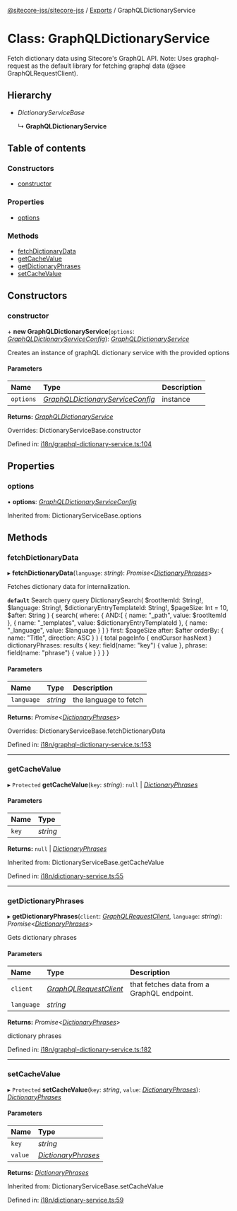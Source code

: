 [@sitecore-jss/sitecore-jss](../README.md) / [Exports](../modules.md) / GraphQLDictionaryService

# Class: GraphQLDictionaryService

Fetch dictionary data using  Sitecore's GraphQL API.
Note: Uses graphql-request as the default library for fetching graphql data (@see GraphQLRequestClient).

## Hierarchy

- *DictionaryServiceBase*

  ↳ **GraphQLDictionaryService**

## Table of contents

### Constructors

- [constructor](graphqldictionaryservice.md#constructor)

### Properties

- [options](graphqldictionaryservice.md#options)

### Methods

- [fetchDictionaryData](graphqldictionaryservice.md#fetchdictionarydata)
- [getCacheValue](graphqldictionaryservice.md#getcachevalue)
- [getDictionaryPhrases](graphqldictionaryservice.md#getdictionaryphrases)
- [setCacheValue](graphqldictionaryservice.md#setcachevalue)

## Constructors

### constructor

\+ **new GraphQLDictionaryService**(`options`: [*GraphQLDictionaryServiceConfig*](../interfaces/graphqldictionaryserviceconfig.md)): [*GraphQLDictionaryService*](graphqldictionaryservice.md)

Creates an instance of graphQL dictionary service with the provided options

#### Parameters

| Name | Type | Description |
| :------ | :------ | :------ |
| `options` | [*GraphQLDictionaryServiceConfig*](../interfaces/graphqldictionaryserviceconfig.md) | instance |

**Returns:** [*GraphQLDictionaryService*](graphqldictionaryservice.md)

Overrides: DictionaryServiceBase.constructor

Defined in: [i18n/graphql-dictionary-service.ts:104](https://github.com/Sitecore/jss/blob/94a2bbf1/packages/sitecore-jss/src/i18n/graphql-dictionary-service.ts#L104)

## Properties

### options

• **options**: [*GraphQLDictionaryServiceConfig*](../interfaces/graphqldictionaryserviceconfig.md)

Inherited from: DictionaryServiceBase.options

## Methods

### fetchDictionaryData

▸ **fetchDictionaryData**(`language`: *string*): *Promise*<[*DictionaryPhrases*](../interfaces/dictionaryphrases.md)\>

Fetches dictionary data for internalization.

**`default`** Search query
query DictionarySearch(
$rootItemId: String!,
$language: String!,
$dictionaryEntryTemplateId: String!,
$pageSize: Int = 10,
$after: String
) {
search(
where: {
AND:[
{ name: "_path",      value: $rootItemId },
{ name: "_templates", value: $dictionaryEntryTemplateId },
{ name: "_language",  value: $language }
]
}
first: $pageSize
after: $after
orderBy: { name: "Title", direction: ASC }
) {
total
pageInfo {
endCursor
hasNext
}
dictionaryPhrases: results {
key: field(name: "key") {
value
},
phrase: field(name: "phrase") {
value
}
}
}
}

#### Parameters

| Name | Type | Description |
| :------ | :------ | :------ |
| `language` | *string* | the language to fetch |

**Returns:** *Promise*<[*DictionaryPhrases*](../interfaces/dictionaryphrases.md)\>

Overrides: DictionaryServiceBase.fetchDictionaryData

Defined in: [i18n/graphql-dictionary-service.ts:153](https://github.com/Sitecore/jss/blob/94a2bbf1/packages/sitecore-jss/src/i18n/graphql-dictionary-service.ts#L153)

___

### getCacheValue

▸ `Protected` **getCacheValue**(`key`: *string*): ``null`` \| [*DictionaryPhrases*](../interfaces/dictionaryphrases.md)

#### Parameters

| Name | Type |
| :------ | :------ |
| `key` | *string* |

**Returns:** ``null`` \| [*DictionaryPhrases*](../interfaces/dictionaryphrases.md)

Inherited from: DictionaryServiceBase.getCacheValue

Defined in: [i18n/dictionary-service.ts:55](https://github.com/Sitecore/jss/blob/94a2bbf1/packages/sitecore-jss/src/i18n/dictionary-service.ts#L55)

___

### getDictionaryPhrases

▸ **getDictionaryPhrases**(`client`: [*GraphQLRequestClient*](graphqlrequestclient.md), `language`: *string*): *Promise*<[*DictionaryPhrases*](../interfaces/dictionaryphrases.md)\>

Gets dictionary phrases

#### Parameters

| Name | Type | Description |
| :------ | :------ | :------ |
| `client` | [*GraphQLRequestClient*](graphqlrequestclient.md) | that fetches data from a GraphQL endpoint. |
| `language` | *string* |  |

**Returns:** *Promise*<[*DictionaryPhrases*](../interfaces/dictionaryphrases.md)\>

dictionary phrases

Defined in: [i18n/graphql-dictionary-service.ts:182](https://github.com/Sitecore/jss/blob/94a2bbf1/packages/sitecore-jss/src/i18n/graphql-dictionary-service.ts#L182)

___

### setCacheValue

▸ `Protected` **setCacheValue**(`key`: *string*, `value`: [*DictionaryPhrases*](../interfaces/dictionaryphrases.md)): [*DictionaryPhrases*](../interfaces/dictionaryphrases.md)

#### Parameters

| Name | Type |
| :------ | :------ |
| `key` | *string* |
| `value` | [*DictionaryPhrases*](../interfaces/dictionaryphrases.md) |

**Returns:** [*DictionaryPhrases*](../interfaces/dictionaryphrases.md)

Inherited from: DictionaryServiceBase.setCacheValue

Defined in: [i18n/dictionary-service.ts:59](https://github.com/Sitecore/jss/blob/94a2bbf1/packages/sitecore-jss/src/i18n/dictionary-service.ts#L59)
